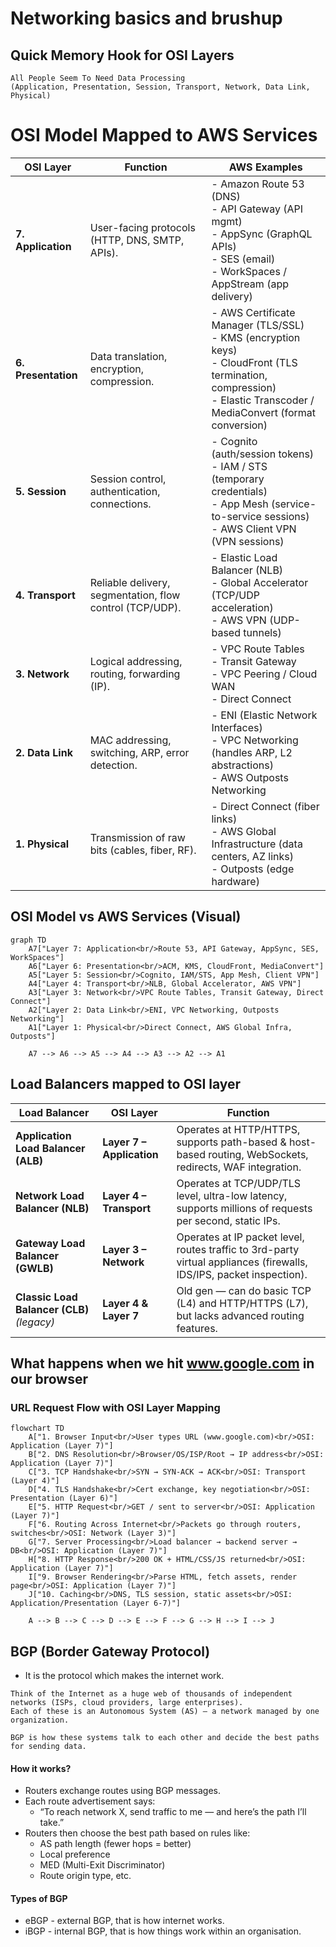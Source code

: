 # Networking basics and brushup

## Quick Memory Hook for OSI Layers

```
All People Seem To Need Data Processing
(Application, Presentation, Session, Transport, Network, Data Link, Physical)

```

# OSI Model Mapped to AWS Services

| **OSI Layer**       | **Function**                                             | **AWS Examples**                                                                                                                                                         |
| ------------------- | -------------------------------------------------------- | ------------------------------------------------------------------------------------------------------------------------------------------------------------------------ |
| **7. Application**  | User-facing protocols (HTTP, DNS, SMTP, APIs).           | - Amazon Route 53 (DNS)<br>- API Gateway (API mgmt)<br>- AppSync (GraphQL APIs)<br>- SES (email)<br>- WorkSpaces / AppStream (app delivery)                              |
| **6. Presentation** | Data translation, encryption, compression.               | - AWS Certificate Manager (TLS/SSL)<br>- KMS (encryption keys)<br>- CloudFront (TLS termination, compression)<br>- Elastic Transcoder / MediaConvert (format conversion) |
| **5. Session**      | Session control, authentication, connections.            | - Cognito (auth/session tokens)<br>- IAM / STS (temporary credentials)<br>- App Mesh (service-to-service sessions)<br>- AWS Client VPN (VPN sessions)                    |
| **4. Transport**    | Reliable delivery, segmentation, flow control (TCP/UDP). | - Elastic Load Balancer (NLB)<br>- Global Accelerator (TCP/UDP acceleration)<br>- AWS VPN (UDP-based tunnels)                                                            |
| **3. Network**      | Logical addressing, routing, forwarding (IP).            | - VPC Route Tables<br>- Transit Gateway<br>- VPC Peering / Cloud WAN<br>- Direct Connect                                                                                 |
| **2. Data Link**    | MAC addressing, switching, ARP, error detection.         | - ENI (Elastic Network Interfaces)<br>- VPC Networking (handles ARP, L2 abstractions)<br>- AWS Outposts Networking                                                       |
| **1. Physical**     | Transmission of raw bits (cables, fiber, RF).            | - Direct Connect (fiber links)<br>- AWS Global Infrastructure (data centers, AZ links)<br>- Outposts (edge hardware)                                                     |

## OSI Model vs AWS Services (Visual)

```mermaid
graph TD
    A7["Layer 7: Application<br/>Route 53, API Gateway, AppSync, SES, WorkSpaces"]
    A6["Layer 6: Presentation<br/>ACM, KMS, CloudFront, MediaConvert"]
    A5["Layer 5: Session<br/>Cognito, IAM/STS, App Mesh, Client VPN"]
    A4["Layer 4: Transport<br/>NLB, Global Accelerator, AWS VPN"]
    A3["Layer 3: Network<br/>VPC Route Tables, Transit Gateway, Direct Connect"]
    A2["Layer 2: Data Link<br/>ENI, VPC Networking, Outposts Networking"]
    A1["Layer 1: Physical<br/>Direct Connect, AWS Global Infra, Outposts"]

    A7 --> A6 --> A5 --> A4 --> A3 --> A2 --> A1
```

## Load Balancers mapped to OSI layer

| **Load Balancer**                          | **OSI Layer**             | **Function**                                                                                                         |
| ------------------------------------------ | ------------------------- | -------------------------------------------------------------------------------------------------------------------- |
| **Application Load Balancer (ALB)**        | **Layer 7 – Application** | Operates at HTTP/HTTPS, supports path-based & host-based routing, WebSockets, redirects, WAF integration.            |
| **Network Load Balancer (NLB)**            | **Layer 4 – Transport**   | Operates at TCP/UDP/TLS level, ultra-low latency, supports millions of requests per second, static IPs.              |
| **Gateway Load Balancer (GWLB)**           | **Layer 3 – Network**     | Operates at IP packet level, routes traffic to 3rd-party virtual appliances (firewalls, IDS/IPS, packet inspection). |
| **Classic Load Balancer (CLB)** _(legacy)_ | **Layer 4 & Layer 7**     | Old gen — can do basic TCP (L4) and HTTP/HTTPS (L7), but lacks advanced routing features.                            |

## What happens when we hit www.google.com in our browser

### URL Request Flow with OSI Layer Mapping

```mermaid
flowchart TD
    A["1. Browser Input<br/>User types URL (www.google.com)<br/>OSI: Application (Layer 7)"]
    B["2. DNS Resolution<br/>Browser/OS/ISP/Root → IP address<br/>OSI: Application (Layer 7)"]
    C["3. TCP Handshake<br/>SYN → SYN-ACK → ACK<br/>OSI: Transport (Layer 4)"]
    D["4. TLS Handshake<br/>Cert exchange, key negotiation<br/>OSI: Presentation (Layer 6)"]
    E["5. HTTP Request<br/>GET / sent to server<br/>OSI: Application (Layer 7)"]
    F["6. Routing Across Internet<br/>Packets go through routers, switches<br/>OSI: Network (Layer 3)"]
    G["7. Server Processing<br/>Load balancer → backend server → DB<br/>OSI: Application (Layer 7)"]
    H["8. HTTP Response<br/>200 OK + HTML/CSS/JS returned<br/>OSI: Application (Layer 7)"]
    I["9. Browser Rendering<br/>Parse HTML, fetch assets, render page<br/>OSI: Application (Layer 7)"]
    J["10. Caching<br/>DNS, TLS session, static assets<br/>OSI: Application/Presentation (Layer 6-7)"]

    A --> B --> C --> D --> E --> F --> G --> H --> I --> J
```

## BGP (Border Gateway Protocol)

- It is the protocol which makes the internet work.

```
Think of the Internet as a huge web of thousands of independent networks (ISPs, cloud providers, large enterprises).
Each of these is an Autonomous System (AS) — a network managed by one organization.

BGP is how these systems talk to each other and decide the best paths for sending data.

```

#### How it works?

- Routers exchange routes using BGP messages.
- Each route advertisement says:
  - “To reach network X, send traffic to me — and here’s the path I’ll take.”
- Routers then choose the best path based on rules like:
  - AS path length (fewer hops = better)
  - Local preference
  - MED (Multi-Exit Discriminator)
  - Route origin type, etc.

#### Types of BGP

- eBGP - external BGP, that is how internet works.
- iBGP - internal BGP, that is how things work within an organisation.
